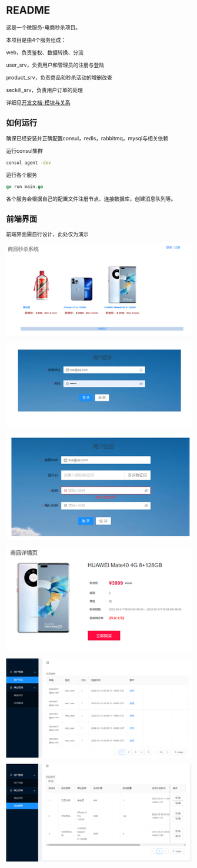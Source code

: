 # README

这是一个微服务-电商秒杀项目。

本项目是由4个服务组成：

web，负责鉴权、数据转换、分流

user_srv，负责用户和管理员的注册与登陆

product_srv，负责商品和秒杀活动的增删改查

seckill_srv，负责用户订单的处理

详细见[开发文档-模块与关系](微服务电商秒杀平台--开发文档.md)

## 如何运行

确保已经安装并正确配置consul，redis，rabbitmq，mysql与相关依赖

运行consul集群

```bash
consul agent -dev
```

运行各个服务

```go
go run main.go
```

各个服务会根据自己的配置文件注册节点、连接数据库，创建消息队列等。

## 前端界面

前端界面需自行设计，此处仅为演示

![image-20220405235723100](.assets/image-20220405235723100.png)

![image-20220405235744203](.assets/image-20220405235744203.png)

![image-20220406001425741](.assets/image-20220406001425741.png)

![image-20220405235814437](.assets/image-20220405235814437.png)

![image-20220405235849929](.assets/image-20220405235849929.png)

![image-20220405235907180](.assets/image-20220405235907180.png)